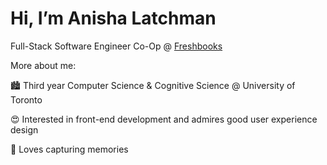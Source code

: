 # Hi, I’m Anisha Latchman
Full-Stack Software Engineer Co-Op @ [Freshbooks](https://www.freshbooks.com/en-ca/)

More about me:

🏙️ Third year Computer Science & Cognitive Science @ University of Toronto

😍 Interested in front-end development and admires good user experience design

📸 Loves capturing memories

<!---
anisha-latchman/anisha-latchman is a ✨ special ✨ repository because its `README.md` (this file) appears on your GitHub profile.
You can click the Preview link to take a look at your changes.
--->
